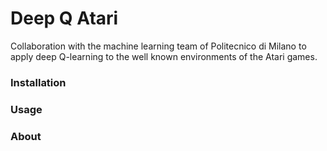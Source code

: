 # Deep Q Atari
Collaboration with the machine learning team of Politecnico di Milano to apply deep Q-learning to the well known environments of the Atari games. 

### Installation
### Usage
### About

